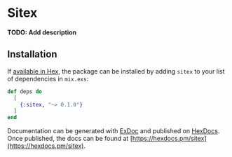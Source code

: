 # Sitex

**TODO: Add description**

## Installation

If [available in Hex](https://hex.pm/docs/publish), the package can be installed
by adding `sitex` to your list of dependencies in `mix.exs`:

```elixir
def deps do
  [
    {:sitex, "~> 0.1.0"}
  ]
end
```

Documentation can be generated with [ExDoc](https://github.com/elixir-lang/ex_doc)
and published on [HexDocs](https://hexdocs.pm). Once published, the docs can
be found at [https://hexdocs.pm/sitex](https://hexdocs.pm/sitex).

